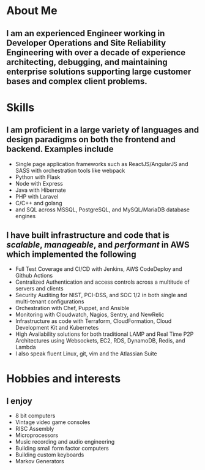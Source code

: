# About Me
## I am an experienced Engineer working in Developer Operations and Site Reliability Engineering with over a decade of experience architecting, debugging, and maintaining enterprise solutions supporting large customer bases and complex client problems.

# Skills
## I am proficient in a large variety of languages and design paradigms on both the frontend and backend. Examples include
- Single page application frameworks such as ReactJS/AngularJS and SASS with orchestration tools like webpack
- Python with Flask
- Node with Express
- Java with Hibernate
- PHP with Laravel
- C/C++ and golang
- and SQL across MSSQL, PostgreSQL, and MySQL/MariaDB database engines

## I have built infrastructure and code that is *scalable*, *manageable*, and *performant* in AWS which implemented the following
- Full Test Coverage and CI/CD with Jenkins, AWS CodeDeploy and Github Actions
- Centralized Authentication and access controls across a multitude of servers and clients
- Security Auditing for NIST, PCI-DSS, and SOC 1/2 in both single and multi-tenant configurations
- Orchestration with Chef, Puppet, and Ansible
- Monitoring with Cloudwatch, Nagios, Sentry, and NewRelic
- Infrastructure as code with Terraform, CloudFormation, Cloud Development Kit and Kubernetes
- High Availability solutions for both traditional LAMP and Real Time P2P Architectures using Websockets, EC2, RDS, DynamoDB, Redis, and Lambda
- I also speak fluent Linux, git, vim and the Atlassian Suite

# Hobbies and interests
## I enjoy 
- 8 bit computers
- Vintage video game consoles
- RISC Assembly
- Microprocessors
- Music recording and audio engineering
- Building small form factor computers
- Building custom keyboards
- Markov Generators
